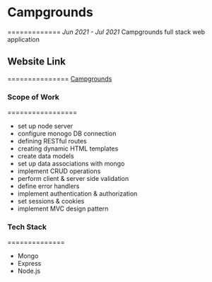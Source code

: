 # Campgrounds
=============
*Jun 2021 - Jul 2021*
Campgrounds full stack web application

## Website Link
===============
[Campgrounds](https://fathomless-stream-53371.herokuapp.com/)

### Scope of Work
=================
* set up node server
* configure monogo DB connection
* defining RESTful routes
* creating dynamic HTML templates
* create data models
* set up data associations with mongo
* implement CRUD operations
* perform client & server side validation
* define error handlers
* implement authentication & authorization
* set sessions & cookies
* implement MVC design pattern

### Tech Stack
==============
* Mongo
* Express
* Node.js
